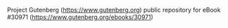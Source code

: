 Project Gutenberg (https://www.gutenberg.org) public repository for eBook #30971 (https://www.gutenberg.org/ebooks/30971)
